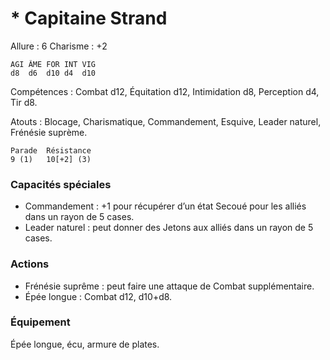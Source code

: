 # * Capitaine Strand

Allure : 6
Charisme : +2


	AGI	ÂME	FOR	INT	VIG
	d8	d6	d10	d4	d10

Compétences : Combat d12, Équitation d12, Intimidation d8, Perception d4, Tir d8.

Atouts : Blocage, Charismatique, Commandement, Esquive, Leader naturel, Frénésie suprème.

	Parade	Résistance
	9 (1)	10[+2] (3)

### Capacités spéciales

- Commandement : +1 pour récupérer d’un état Secoué pour les alliés dans un rayon de 5 cases.
- Leader naturel : peut donner des Jetons aux alliés dans un rayon de 5 cases.

### Actions

- Frénésie suprême : peut faire une attaque de Combat supplémentaire.
- Épée longue : Combat d12, d10+d8.

### Équipement
Épée longue, écu, armure de plates.
